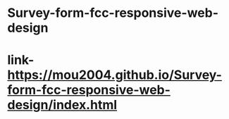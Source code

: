 # Survey-form-fcc-responsive-web-design
# link- https://mou2004.github.io/Survey-form-fcc-responsive-web-design/index.html
